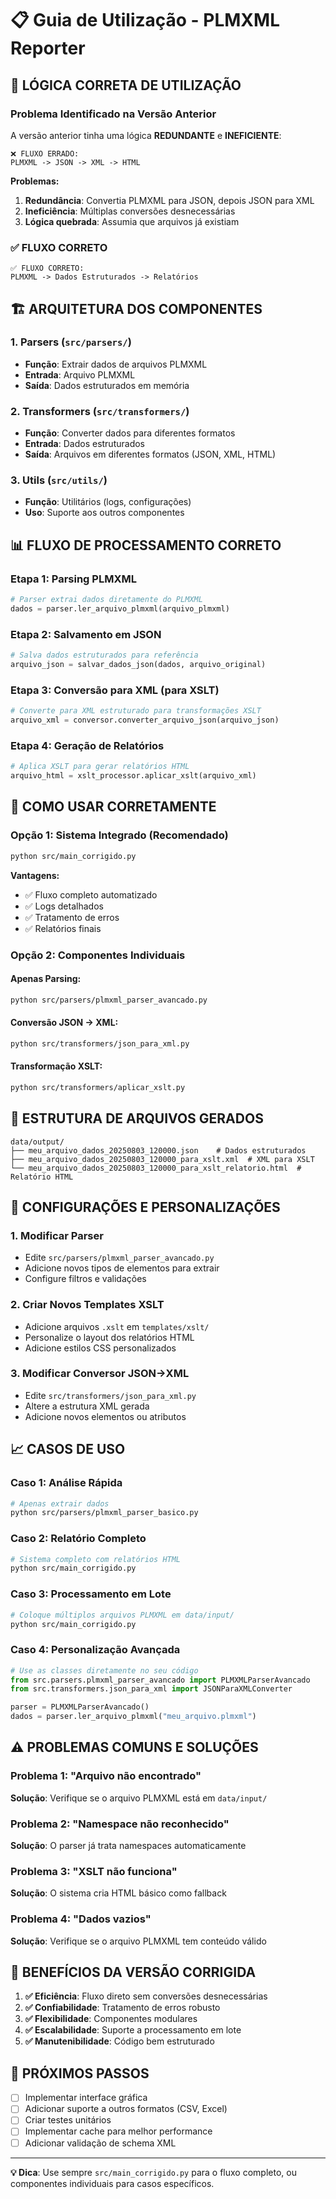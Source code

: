 # 📋 Guia de Utilização - PLMXML Reporter

## 🎯 **LÓGICA CORRETA DE UTILIZAÇÃO**

### **Problema Identificado na Versão Anterior**

A versão anterior tinha uma lógica **REDUNDANTE** e **INEFICIENTE**:

```
❌ FLUXO ERRADO:
PLMXML -> JSON -> XML -> HTML
```

**Problemas:**
1. **Redundância**: Convertia PLMXML para JSON, depois JSON para XML
2. **Ineficiência**: Múltiplas conversões desnecessárias
3. **Lógica quebrada**: Assumia que arquivos já existiam

### **✅ FLUXO CORRETO**

```
✅ FLUXO CORRETO:
PLMXML -> Dados Estruturados -> Relatórios
```

## 🏗️ **ARQUITETURA DOS COMPONENTES**

### **1. Parsers (`src/parsers/`)**
- **Função**: Extrair dados de arquivos PLMXML
- **Entrada**: Arquivo PLMXML
- **Saída**: Dados estruturados em memória

### **2. Transformers (`src/transformers/`)**
- **Função**: Converter dados para diferentes formatos
- **Entrada**: Dados estruturados
- **Saída**: Arquivos em diferentes formatos (JSON, XML, HTML)

### **3. Utils (`src/utils/`)**
- **Função**: Utilitários (logs, configurações)
- **Uso**: Suporte aos outros componentes

## 📊 **FLUXO DE PROCESSAMENTO CORRETO**

### **Etapa 1: Parsing PLMXML**
```python
# Parser extrai dados diretamente do PLMXML
dados = parser.ler_arquivo_plmxml(arquivo_plmxml)
```

### **Etapa 2: Salvamento em JSON**
```python
# Salva dados estruturados para referência
arquivo_json = salvar_dados_json(dados, arquivo_original)
```

### **Etapa 3: Conversão para XML (para XSLT)**
```python
# Converte para XML estruturado para transformações XSLT
arquivo_xml = conversor.converter_arquivo_json(arquivo_json)
```

### **Etapa 4: Geração de Relatórios**
```python
# Aplica XSLT para gerar relatórios HTML
arquivo_html = xslt_processor.aplicar_xslt(arquivo_xml)
```

## 🚀 **COMO USAR CORRETAMENTE**

### **Opção 1: Sistema Integrado (Recomendado)**
```bash
python src/main_corrigido.py
```

**Vantagens:**
- ✅ Fluxo completo automatizado
- ✅ Logs detalhados
- ✅ Tratamento de erros
- ✅ Relatórios finais

### **Opção 2: Componentes Individuais**

#### **Apenas Parsing:**
```bash
python src/parsers/plmxml_parser_avancado.py
```

#### **Conversão JSON -> XML:**
```bash
python src/transformers/json_para_xml.py
```

#### **Transformação XSLT:**
```bash
python src/transformers/aplicar_xslt.py
```

## 📁 **ESTRUTURA DE ARQUIVOS GERADOS**

```
data/output/
├── meu_arquivo_dados_20250803_120000.json    # Dados estruturados
├── meu_arquivo_dados_20250803_120000_para_xslt.xml  # XML para XSLT
└── meu_arquivo_dados_20250803_120000_para_xslt_relatorio.html  # Relatório HTML
```

## 🔧 **CONFIGURAÇÕES E PERSONALIZAÇÕES**

### **1. Modificar Parser**
- Edite `src/parsers/plmxml_parser_avancado.py`
- Adicione novos tipos de elementos para extrair
- Configure filtros e validações

### **2. Criar Novos Templates XSLT**
- Adicione arquivos `.xslt` em `templates/xslt/`
- Personalize o layout dos relatórios HTML
- Adicione estilos CSS personalizados

### **3. Modificar Conversor JSON->XML**
- Edite `src/transformers/json_para_xml.py`
- Altere a estrutura XML gerada
- Adicione novos elementos ou atributos

## 📈 **CASOS DE USO**

### **Caso 1: Análise Rápida**
```bash
# Apenas extrair dados
python src/parsers/plmxml_parser_basico.py
```

### **Caso 2: Relatório Completo**
```bash
# Sistema completo com relatórios HTML
python src/main_corrigido.py
```

### **Caso 3: Processamento em Lote**
```bash
# Coloque múltiplos arquivos PLMXML em data/input/
python src/main_corrigido.py
```

### **Caso 4: Personalização Avançada**
```python
# Use as classes diretamente no seu código
from src.parsers.plmxml_parser_avancado import PLMXMLParserAvancado
from src.transformers.json_para_xml import JSONParaXMLConverter

parser = PLMXMLParserAvancado()
dados = parser.ler_arquivo_plmxml("meu_arquivo.plmxml")
```

## ⚠️ **PROBLEMAS COMUNS E SOLUÇÕES**

### **Problema 1: "Arquivo não encontrado"**
**Solução**: Verifique se o arquivo PLMXML está em `data/input/`

### **Problema 2: "Namespace não reconhecido"**
**Solução**: O parser já trata namespaces automaticamente

### **Problema 3: "XSLT não funciona"**
**Solução**: O sistema cria HTML básico como fallback

### **Problema 4: "Dados vazios"**
**Solução**: Verifique se o arquivo PLMXML tem conteúdo válido

## 🎯 **BENEFÍCIOS DA VERSÃO CORRIGIDA**

1. **✅ Eficiência**: Fluxo direto sem conversões desnecessárias
2. **✅ Confiabilidade**: Tratamento de erros robusto
3. **✅ Flexibilidade**: Componentes modulares
4. **✅ Escalabilidade**: Suporte a processamento em lote
5. **✅ Manutenibilidade**: Código bem estruturado

## 📝 **PRÓXIMOS PASSOS**

- [ ] Implementar interface gráfica
- [ ] Adicionar suporte a outros formatos (CSV, Excel)
- [ ] Criar testes unitários
- [ ] Implementar cache para melhor performance
- [ ] Adicionar validação de schema XML

---

**💡 Dica**: Use sempre `src/main_corrigido.py` para o fluxo completo, ou componentes individuais para casos específicos. 
